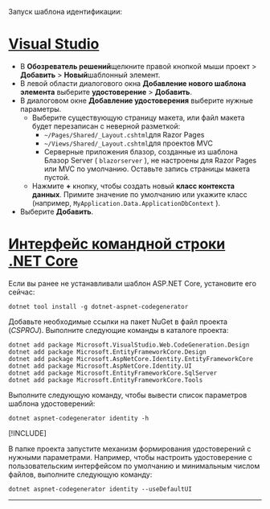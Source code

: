 Запуск шаблона идентификации:

# <a name="visual-studio"></a>[Visual Studio](#tab/visual-studio)

* В **Обозреватель решений**щелкните правой кнопкой мыши проект > **Добавить**  >  **Новый**шаблонный элемент.
* В левой области диалогового окна **Добавление нового шаблона элемента** выберите **удостоверение**  >  **Добавить**.
* В диалоговом окне **Добавление удостоверения** выберите нужные параметры.
  * Выберите существующую страницу макета, или файл макета будет перезаписан с неверной разметкой:
    * `~/Pages/Shared/_Layout.cshtml`для Razor Pages
    * `~/Views/Shared/_Layout.cshtml`для проектов MVC
    * Серверные приложения блазор, созданные из шаблона Блазор Server ( `blazorserver` ), не настроены для Razor Pages или MVC по умолчанию. Оставьте запись страницы макета пустой.
  * Нажмите **+** кнопку, чтобы создать новый **класс контекста данных**. Примите значение по умолчанию или укажите класс (например, `MyApplication.Data.ApplicationDbContext` ).
* Выберите **Добавить**.

# <a name="net-core-cli"></a>[Интерфейс командной строки .NET Core](#tab/netcore-cli)

Если вы ранее не устанавливали шаблон ASP.NET Core, установите его сейчас:

```dotnetcli
dotnet tool install -g dotnet-aspnet-codegenerator
```

Добавьте необходимые ссылки на пакет NuGet в файл проекта (*CSPROJ*). Выполните следующие команды в каталоге проекта:

```dotnetcli
dotnet add package Microsoft.VisualStudio.Web.CodeGeneration.Design
dotnet add package Microsoft.EntityFrameworkCore.Design
dotnet add package Microsoft.AspNetCore.Identity.EntityFrameworkCore
dotnet add package Microsoft.AspNetCore.Identity.UI
dotnet add package Microsoft.EntityFrameworkCore.SqlServer
dotnet add package Microsoft.EntityFrameworkCore.Tools
```

Выполните следующую команду, чтобы вывести список параметров шаблона удостоверений:

```dotnetcli
dotnet aspnet-codegenerator identity -h
```

[!INCLUDE[](~/includes/scaffoldTFM.md)]

В папке проекта запустите механизм формирования удостоверений с нужными параметрами. Например, чтобы настроить удостоверение с пользовательским интерфейсом по умолчанию и минимальным числом файлов, выполните следующую команду:

```dotnetcli
dotnet aspnet-codegenerator identity --useDefaultUI
```

---
